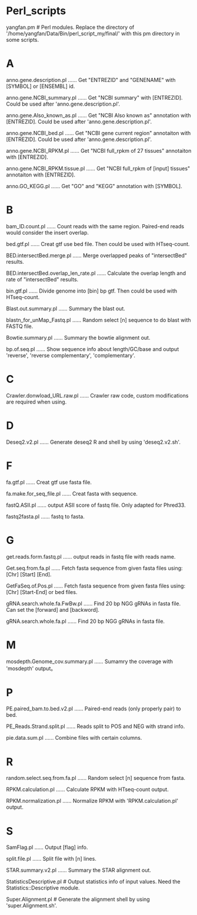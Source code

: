 # Perl_scripts
yangfan.pm  # Perl modules. Replace the directory of '/home/yangfan/Data/Bin/perl_script_my/final/' with this pm directory in some scripts.

# A
anno.gene.description.pl    ...... Get "ENTREZID" and "GENENAME" with [SYMBOL] or [ENSEMBL] id.

anno.gene.NCBI_summary.pl    ...... Get "NCBI summary" with [ENTREZID]. Could be used after 'anno.gene.description.pl'.

anno.gene.Also_known_as.pl    ...... Get "NCBI Also known as" annotation with [ENTREZID]. Could be used after 'anno.gene.description.pl'.
 
anno.gene.NCBI_bed.pl    ...... Get "NCBI gene current region" annotaiton with [ENTREZID]. Could be used after 'anno.gene.description.pl'.

anno.gene.NCBI_RPKM.pl    ...... Get "NCBI full_rpkm of 27 tissues" annotaiton with [ENTREZID].

anno.gene.NCBI_RPKM.tissue.pl    ...... Get "NCBI full_rpkm of [input] tissues" annotaiton with [ENTREZID].

anno.GO_KEGG.pl    ...... Get "GO" and "KEGG" annotation with [SYMBOL].

# B
bam_ID.count.pl    ...... Count reads with the same region. Paired-end reads would consider the insert overlap.

bed.gtf.pl    ...... Creat gtf use bed file. Then could be used with HTseq-count.

BED.intersectBed.merge.pl    ...... Merge overlapped peaks of "intersectBed" results.

BED.intersectBed.overlap_len_rate.pl    ...... Calculate the overlap length and rate of "intersectBed" results.

bin.gtf.pl    ...... Divide genome into [bin] bp gtf. Then could be used with HTseq-count.

Blast.out.summary.pl    ...... Summary the blast out.

blastn_for_unMap_Fastq.pl    ...... Random select [n] sequence to do blast with FASTQ file.

Bowtie.summary.pl    ...... Summary the bowtie alignment out.

bp.of.seq.pl    ...... Show sequence info about length/GC/base and output 'reverse', 'reverse complementary', 'complementary'.

# C
Crawler.donwload_URL.raw.pl    ...... Crawler raw code, custom modifications are required when using.

# D
Deseq2.v2.pl    ...... Generate deseq2 R and shell by using 'deseq2.v2.sh'. 

# F
fa.gtf.pl    ...... Creat gtf use fasta file.

fa.make.for_seq_file.pl    ...... Creat fasta with sequence.

fastQ.ASII.pl    ...... output ASII score of fastq file. Only adapted for Phred33.

fastq2fasta.pl    ...... fastq to fasta.

# G
get.reads.form.fastq.pl    ...... output reads in fastq file with reads name.

Get.seq.from.fa.pl    ...... Fetch fasta sequence from given fasta files using: [Chr] [Start] [End].

GetFaSeq.of.Pos.pl    ...... Fetch fasta sequence from given fasta files using: [Chr] [Start-End] or bed files.

gRNA.search.whole.fa.FwBw.pl    ...... Find 20 bp NGG gRNAs in fasta file. Can set the [forward] and [backword].

gRNA.search.whole.fa.pl    ...... Find 20 bp NGG gRNAs in fasta file.

# M
mosdepth.Genome_cov.summary.pl    ...... Sumamry the coverage with 'mosdepth' output。

# P
PE.paired_bam.to.bed.v2.pl    ...... Paired-end reads (only properly pair) to bed.

PE_Reads.Strand.split.pl    ...... Reads split to POS and NEG with strand info.

pie.data.sum.pl  ...... Combine files with certain columns.

# R
random.select.seq.from.fa.pl    ...... Random select [n] sequence from fasta.

RPKM.calculation.pl    ...... Calculate RPKM with HTseq-count output.

RPKM.normalization.pl    ...... Normalize RPKM with 'RPKM.calculation.pl' output.

# S
SamFlag.pl    ...... Output [flag] info.

split.file.pl    ...... Split file with [n] lines.

STAR.summary.v2.pl    ...... Summary the STAR alignment out.

StatisticsDescriptive.pl    # Output statistics info of input values. Need the Statistics::Descriptive module.

Super.Alignment.pl    # Generate the alignment shell by using 'super.Alignment.sh'.
